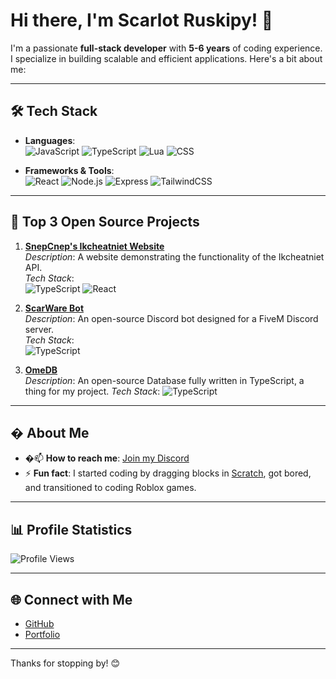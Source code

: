 # Hi there, I'm **Scarlot Ruskipy**! 👋

I'm a passionate **full-stack developer** with **5-6 years** of coding experience. I specialize in building scalable and efficient applications. Here's a bit about me:

---

## 🛠️ **Tech Stack**

- **Languages**:  
  ![JavaScript](https://img.shields.io/badge/-JavaScript-F7DF1E?style=flat-square&logo=javascript&logoColor=black)
  ![TypeScript](https://img.shields.io/badge/-TypeScript-007ACC?style=flat-square&logo=typescript&logoColor=white)
  ![Lua](https://img.shields.io/badge/-Lua-2C2D72?style=flat-square&logo=lua&logoColor=white)
  ![CSS](https://img.shields.io/badge/-CSS-1572B6?style=flat-square&logo=css3&logoColor=white)

- **Frameworks & Tools**:  
  ![React](https://img.shields.io/badge/-React-61DAFB?style=flat-square&logo=react&logoColor=black)
  ![Node.js](https://img.shields.io/badge/-Node.js-339933?style=flat-square&logo=node.js&logoColor=white)
  ![Express](https://img.shields.io/badge/-Express-000000?style=flat-square&logo=express&logoColor=white)
  ![TailwindCSS](https://img.shields.io/badge/-TailwindCSS-38B2AC?style=flat-square&logo=tailwind-css&logoColor=white)

---

## 🌟 **Top 3 Open Source Projects**

1. **[SnepCnep's Ikcheatniet Website](https://github.com/SnepCnep/ikcheatniet)**  
   _Description_: A website demonstrating the functionality of the Ikcheatniet API.  
   _Tech Stack_:  
   ![TypeScript](https://img.shields.io/badge/-TypeScript-007ACC?style=flat-square&logo=typescript&logoColor=white)
   ![React](https://img.shields.io/badge/-React-61DAFB?style=flat-square&logo=react&logoColor=black)

2. **[ScarWare Bot](https://github.com/Scarlot-Ruskipy/ScarWareBot)**  
   _Description_: An open-source Discord bot designed for a FiveM Discord server.  
   _Tech Stack_:  
   ![TypeScript](https://img.shields.io/badge/-TypeScript-007ACC?style=flat-square&logo=typescript&logoColor=white)

3. **[OmeDB](https://github.com/Scarlot-Ruskipy/omedb)**  
   _Description_: An open-source Database fully written in TypeScript, a thing for my project.
   _Tech Stack_:
   ![TypeScript](https://img.shields.io/badge/-TypeScript-007ACC?style=flat-square&logo=typescript&logoColor=white)

---

## � **About Me**

- �📫 **How to reach me**: [Join my Discord](https://discord.gg/EF7TZWEgjT)
- ⚡ **Fun fact**: I started coding by dragging blocks in [Scratch](https://scratch.mit.edu/), got bored, and transitioned to coding Roblox games.

---

## 📊 **Profile Statistics**

![Profile Views](https://komarev.com/ghpvc/?username=scarlot-ruskipy&color=ff69b4&style=flat-square&label=Scarlot%27s%20Profile%20Views&abbreviated=true)

---

## 🌐 **Connect with Me**

- [GitHub](#)
- [Portfolio](https://scarlot-portfolio.vercel.app/)

---

Thanks for stopping by! 😊
